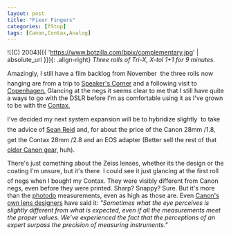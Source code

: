 ```yaml
---
layout: post
title: "Fixer Fingers"
categories: [fStop]
tags: [Canon,Contax,Analog]
---
```



![(C) 2004]({{ 'https://www.botzilla.com/bpix/complementary.jpg' | absolute_url }}){: .align-right}
<i>Three rolls of Tri-X, X-tol 1+1 for 9 minutes.</i>

Amazingly, I still have a film backlog from November &#151; the three rolls now hanging are from a trip to <a title="Weblog Entry - 25/11/2003: Sunday" href="http://www.gaspweb.co.uk/plog/archives/000014.htm" rel="met colleague">Speaker's Corner</a> and a following visit to <a href="http://www.skjaerven.com/" rel="met colleague">Copenhagen.</a> Glancing at the negs it seems clear to me that I still have quite a ways to go with the DSLR before I'm as comfortable using it as I've grown to be with the <a href="http://contaxg.com/user.php?id=1678&page=user_images">Contax.</a>

I've decided my next system expansion will be to hybridize slightly &#151; to take the advice of <a href="http://www.motorcycletours.com/northeastern/" rel="colleague">Sean Reid</a> and, for about the price of the Canon 28mm &#131;/1.8, get the Contax 28mm &#131;/2.8 and an EOS adapter (Better sell the rest of that <a href="/blog/archives/000269.html">older Canon gear,</a> huh).

There's just comething about the Zeiss lenses, whether its the design or the coating I'm unsure, but it's there &#151; I could see it just glancing at the first roll of negs when I bought my Contax. They were visibly different from Canon negs, even before they were printed. Sharp? Snappy? Sure. But it's more than the <a href="http://www.photodo.com/nav/prodindex.html">photodo</a> measurements, even as high as those are. Even <a href="http://www.canon.com/technology/interview/lens/index.html">Canon's own lens designers</a> have said it: <i>"Sometimes what the eye perceives is slightly different from what is expected, even if all the measurements meet the proper values. We've experienced the fact that the perceptions of an expert surpass the precision of measuring instruments."</i>
